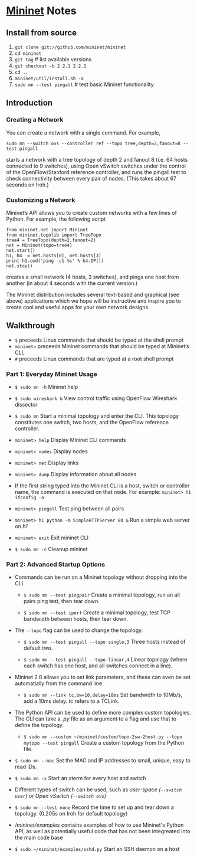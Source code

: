 # [Mininet](http://mininet.org) Notes

## Install from source

1. `git clone git://github.com/mininet/mininet`
2. `cd mininet`
3. `git tag` # list available versions
4. `git checkout -b 2.2.1 2.2.1`
5. `cd ..`
6. `mininet/util/install.sh -a`
7. `sudo mn --test pingall` # test basic Mininet functionality

## Introduction

### Creating a Network
You can create a network with a single command. For example,

`sudo mn --switch ovs --controller ref --topo tree,depth=2,fanout=8 --test pingall`

starts a network with a tree topology of depth 2 and fanout 8 (i.e. 64 hosts connected to 9 switches), using Open vSwitch switches under the control of the OpenFlow/Stanford reference controller, and runs the pingall test to check connectivity between every pair of nodes. (This takes about 67 seconds on Iroh.)

### Customizing a Network

Mininet’s API allows you to create custom networks with a few lines of Python. For example, the following script

```
from mininet.net import Mininet
from mininet.topolib import TreeTopo
tree4 = TreeTopo(depth=2,fanout=2)
net = Mininet(topo=tree4)
net.start()
h1, h4  = net.hosts[0], net.hosts[3]
print h1.cmd('ping -c1 %s' % h4.IP())
net.stop()
```

creates a small network (4 hosts, 3 switches), and pings one host from another (in about 4 seconds with the current version.)

The Mininet distribution includes several text-based and graphical (see above) applications which we hope will be instructive and inspire you to create cool and useful apps for your own network designs.

## Walkthrough

* `$` preceeds Linux commands that should be typed at the shell prompt
* `mininet>` preceeds Mininet commands that should be typed at Mininet’s CLI,
* `#` preceeds Linux commands that are typed at a root shell prompt

### Part 1: Everyday Mininet Usage

* `$ sudo mn -h` Mininet help

* `$ sudo wireshark &` View control traffic using OpenFlow Wireshark dissector

* `$ sudo mn` Start a minimal topology and enter the CLI.
This topology constitutes one switch, two hosts, and the OpenFlow reference controller.

* `mininet> help` Display Mininet CLI commands

* `mininet> nodes` Display nodes

* `mininet> net` Display links

* `mininet> dump` Display information about all nodes

* If the first string typed into the Mininet CLI is a host, switch or controller name, the command is executed on that node. For example: `mininet> h1 ifconfig -a`

* `mininet> pingall` Test ping between all pairs

* `mininet> h1 python -m SimpleHTTPServer 80 &` Run a simple web server on *h1*

* `mininet> exit` Exit mininet CLI

* `$ sudo mn -c` Cleanup mininet

### Part 2: Advanced Startup Options

* Commands can be run on a Mininet topology without dropping into the CLI.

  * `$ sudo mn --test pingpair` Create a minimal topology, run an all pairs ping test, then tear down.

  * `$ sudo mn --test iperf` Create a minimal topology, test TCP bandwidth between hosts, then tear down.

* The `--topo` flag can be used to change the topology.

  * `$ sudo mn --test pingall --topo single,3` Three hosts instead of default two.

  * `$ sudo mn --test pingall --topo linear,4` Linear topology (where each switch has one host, and all switches connect in a line).

* Mininet 2.0 allows you to set link parameters, and these can even be set automatially from the command line

  * `$ sudo mn --link tc,bw=10,delay=10ms` Set bandwidth to 10Mb/s, add a 10ms delay. *tc* refers to a TCLink.

* The Python API can be used to define more complex custom topologies. The CLI can take a *.py* file as an argument to a flag and use that to define the topology.
  * `$ sudo mn --custom ~/mininet/custom/topo-2sw-2host.py --topo mytopo --test pingall` Create a custom topology from the Python file.

* `$ sudo mn --mac` Set the MAC and IP addresses to small, unique, easy to read IDs.

* `$ sudo mn -x` Start an xterm for every host and switch

* Different types of switch can be used, such as *user-space (`--switch user`)* or *Open vSwitch (`--switch ovs`)*

* `$ sudo mn --test none` Record the time to set up and tear down a topology. (0.205s on Iroh for default topology)

* */mininet/examples* contains examples of how to use Mininet's Python API, as well as potentially useful code that has not been integreated into the main code base

* `$ sudo ~/mininet/examples/sshd.py` Start an SSH daemon on a host
